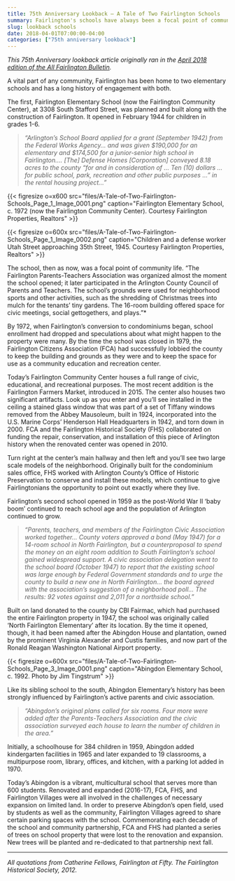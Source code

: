 ```yaml
---
title: 75th Anniversary Lookback — A Tale of Two Fairlington Schools
summary: Fairlington's schools have always been a focal point of community life.
slug: lookback schools
date: 2018-04-01T07:00:00-04:00
categories: ["75th anniversary lookback"]
---
```


*This 75th Anniversary lookback article originally ran in the [April 2018 edition of the All Fairlington Bulletin](http://www.fca-fairlington.org/wp-content/uploads/april_2018_afb.pdf#page=17).*

A vital part of any community, Fairlington has been home to two elementary schools and has a long history of engagement with both.

The first, Fairlington Elementary School (now the Fairlington Community Center), at 3308 South Stafford Street, was planned and built along with the construction of Fairlington. It opened in February 1944 for children in grades 1-6.

> *“Arlington’s School Board applied for a grant (September 1942) from the Federal Works Agency… and was given $190,000 for an elementary and $174,500 for a junior-senior high school in Fairlington…. [The] Defense Homes [Corporation] conveyed 8.18 acres to the county “for and in consideration of … Ten (10) dollars … for public school, park, recreation and other public purposes …” in the rental housing project…”*

{{< figresize o=x600 src="files/A-Tale-of-Two-Fairlington-Schools_Page_1_Image_0001.png" caption="Fairlington Elementary School, c. 1972 (now the Fairlington Community Center). Courtesy Fairlington Properties, Realtors" >}}

{{< figresize o=600x src="files/A-Tale-of-Two-Fairlington-Schools_Page_1_Image_0002.png" caption="Children and a defense worker Utah Street approaching 35th Street, 1945. Courtesy Fairlington Properties, Realtors" >}}

The school, then as now, was a focal point of community life. “The Fairlington Parents-Teachers Association was organized almost the moment the school opened; it later participated in the Arlington County Council of Parents and Teachers. The school’s grounds were used for neighborhood sports and other activities, such as the shredding of Christmas trees into mulch for the tenants’ tiny gardens. The 16-room building offered space for civic meetings, social gettogethers, and plays.”*

By 1972, when Fairlington’s conversion to condominiums began, school enrollment had dropped and speculations about what might happen to the property were many. By the time the school was closed in 1979, the Fairlington Citizens Association (FCA) had successfully lobbied the county to keep the building and grounds as they were and to keep the space for use as a community education and recreation center.

Today’s Fairlington Community Center houses a full range of civic, educational, and recreational purposes. The most recent addition is the Fairlington Farmers Market, introduced in 2015. The center also houses two significant artifacts. Look up as you enter and you’ll see installed in the ceiling a stained glass window that was part of a set of Tiffany windows removed from the Abbey Mausoleum, built in 1924, incorporated into the U.S. Marine Corps’ Henderson Hall Headquarters in 1942, and torn down in 2000. FCA and the Fairlington Historical Society (FHS) collaborated on funding the repair, conservation, and installation of this piece of Arlington history when the renovated center was opened in 2010.

Turn right at the center’s main hallway and then left and you’ll see two large scale models of the neighborhood. Originally built for the condominium sales office, FHS worked with Arlington County’s Office of Historic Preservation to conserve and install these models, which continue to give Fairlingtonians the opportunity to point out exactly where they live.

Fairlington’s second school opened in 1959 as the post-World War II ‘baby boom’ continued to reach school age and the population of Arlington continued to grow.

> *“Parents, teachers, and members of the Fairlington Civic Association worked together… County voters approved a bond (May 1947) for a 14-room school in North Fairlington, but a counterproposal to spend the money on an eight room addition to South Fairlington’s school gained widespread support. A civic association delegation went to the school board (October 1947) to report that the existing school was large enough by Federal Government standards and to urge the county to build a new one in North Fairlington… the board agreed with the association’s suggestion of a neighborhood poll… The results: 92 votes against and 2,011 for a northside school.”*

Built on land donated to the county by CBI Fairmac, which had purchased the entire Fairlington property in 1947, the school was originally called ‘North Fairlington Elementary’ after its location. By the time it opened, though, it had been named after the Abingdon House and plantation, owned by the prominent Virginia Alexander and Custis families, and now part of the Ronald Reagan Washington National Airport property.

{{< figresize o=600x src="files/A-Tale-of-Two-Fairlington-Schools_Page_3_Image_0001.png" caption="Abingdon Elementary School, c. 1992. Photo by Jim Tingstrum" >}}

Like its sibling school to the south, Abingdon Elementary’s history has been strongly influenced by Fairlington’s active parents and civic association.

> *“Abingdon’s original plans called for six rooms. Four more were added after the Parents-Teachers Association and the civic association surveyed each house to learn the number of children in the area.”*

Initially, a schoolhouse for 384 children in 1959, Abingdon added kindergarten facilities in 1965 and later expanded to 19 classrooms, a multipurpose room, library, offices, and kitchen, with a parking lot added in 1970.

Today’s Abingdon is a vibrant, multicultural school that serves more than 600 students. Renovated and expanded (2016-17), FCA, FHS, and Fairlington Villages were all involved in the challenges of necessary expansion on limited land. In order to preserve Abingdon’s open field, used by students as well as the community, Fairlington Villages agreed to share certain parking spaces with the school. Commemorating each decade of the school and community partnership, FCA and FHS had planted a series of trees on school property that were lost to the renovation and expansion. New trees will be planted and re-dedicated to that partnership next fall.

---

*All quotations from Catherine Fellows, Fairlington at Fifty. The Fairlington Historical Society, 2012.*